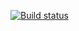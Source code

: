 [![Build status](https://ci.appveyor.com/api/projects/status/4qdbai8mybhuyyc7?svg=true)](https://ci.appveyor.com/project/DaryaPridius/selenide)